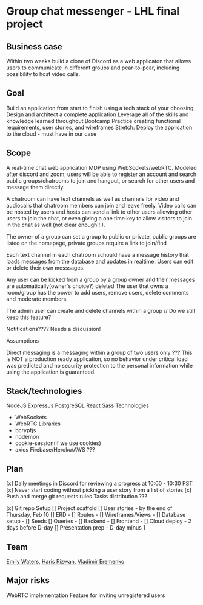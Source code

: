 # Group chat messenger - LHL final project

## Business case

  Within two weeks build a clone of Discord as a web applicaton that allows users to communicate in different groups and pear-to-pear, including possibility to host video calls.

## Goal

  Build an application from start to finish using a tech stack of your choosing
  Design and architect a complete application
  Leverage all of the skills and knowledge learned throughout Bootcamp
  Practice creating functional requirements, user stories, and wireframes
  Stretch: Deploy the application to the cloud - must have in our case


## Scope

  A real-time chat web application MDP using WebSockets/webRTC. Modeled after discord and zoom, users will be able to register an account and search public groups/chatrooms to join and hangout, or search for other users and message them directly. 
  
  A chatroom can have text channels as well as channels for video and audiocalls that chatroom members can join and leave freely. Video calls can be hosted by users and hosts can send a link to other users allowing other users to join  the chat, or even giving a one time key to allow visitors to join in the chat as well (not clear enough!!!).

  The owner of a group can set a group to public or private, public groups are listed on the homepage, private groups require a link to join/find

  Each text channel in each chatroom schould have a message history that loads messages from the database and updates in realtime. Users can edit or delete their own messsages.
  
  Any user can be kicked from a group by a group owner and their messages are automatically(owner's choice?) deleted
  The user that owns a room/group has the power to add users, remove users, delete comments and moderate members. 
  
  The admin user can create and delete channels within a group // Do we still keep this feature?
 

  Notifications????
  Needs a discussion!

  Assumptions 

  Direct messaging is a messaging within a group of two users only ???
  This is NOT a production ready application, so no behavior under critical load was predicted and no security protection to the personal information while using the application is guaranteed. 

## Stack/technologies

  NodeJS
  ExpressJs
  PostgreSQL
  React
  Sass
  Technologies
  - WebSockets
  - WebRTC
  Libraries
  - bcryptjs
  - nodemon
  - cookie-session(if we use cookies)
  - axios
  Firebase/Heroku/AWS ???

## Plan

  [x] Daily meetings in Discord for reviewing a progress at 10:00 - 10:30 PST
  [x] Never start coding without picking a user story from a list of stories
  [x] Push and merge git requests rules 
  Tasks distribution ???

  [x] Git repo Setup
  [] Project scaffold
  [] User stories - by the end of Thursday, Feb 10
  [] ERD - 
  [] Routes - 
  [] Wireframes/Views - 
  [] Database setup - 
  [] Seeds
  [] Queries -
  [] Backend -
  [] Frontend - 
  [] Cloud deploy - 2 days before D-day
  [] Presentation prep - D-day minus 1

## Team

  [Emily Waters](https://github.com/Emily-Waters),
  [Haris Rizwan](https://github.com/harisrizwan1),
  [Vladimir Eremenko](https://github.com/Vlad-Lab319)

## Major risks

  WebRTC implementation
  Feature for inviting unregistered users 